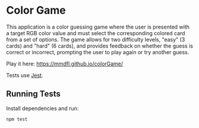 # Color Game

This application is a color guessing game where the user is presented with a target RGB color value and must select the corresponding colored card from a set of options. The game allows for two difficulty levels, "easy" (3 cards) and "hard" (6 cards), and provides feedback on whether the guess is correct or incorrect, prompting the user to play again or try another guess.

Play it here: https://mmdfl.github.io/colorGame/

Tests use [Jest](https://jestjs.io/).

## Running Tests

Install dependencies and run:

```bash
npm test
```
